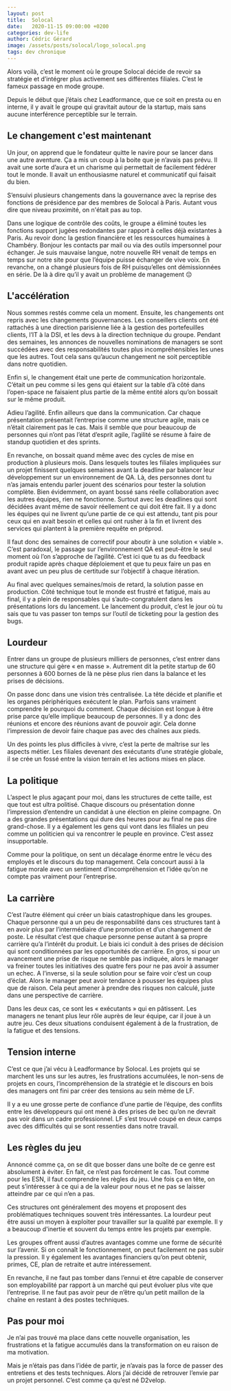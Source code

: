 ```yaml
---
layout: post
title:  Solocal
date:   2020-11-15 09:00:00 +0200
categories: dev-life
author: Cédric Gérard
image: /assets/posts/solocal/logo_solocal.png
tags: dev chronique
---
```


Alors voilà, c’est le moment où le groupe Solocal décide de revoir sa stratégie et d’intégrer plus activement ses différentes filiales. C’est le fameux passage en mode groupe.

Depuis le début que j’étais chez Leadformance, que ce soit en presta ou en interne, il y avait le groupe qui gravitait autour de la startup, mais sans aucune interférence perceptible sur le terrain.

## Le changement c'est maintenant

Un jour, on apprend que le fondateur quitte le navire pour se lancer dans une autre aventure. Ça a mis un coup à la boite que je n’avais pas prévu. Il avait une sorte d’aura et un charisme qui permettait de facilement fédérer tout le monde. Il avait un enthousiasme naturel et communicatif qui faisait du bien.

S’ensuivi plusieurs changements dans la gouvernance avec la reprise des fonctions de présidence par des membres de Solocal à Paris. Autant vous dire que niveau proximité, on n'était pas au top.

Dans une logique de contrôle des coûts, le groupe a éliminé toutes les fonctions support jugées redondantes par rapport à celles déjà existantes à Paris. Au revoir donc la gestion financière et les ressources humaines à Chambéry. Bonjour les contacts par mail ou via des outils impersonnel pour échanger. Je suis mauvaise langue, notre nouvelle RH venait de temps en temps sur notre site pour que l’équipe puisse échanger de vive voix. En revanche, on a changé plusieurs fois de RH puisqu’elles ont démissionnées en série. De là à dire qu’il y avait un problème de management 😔

## L'accélération

Nous sommes restés comme cela un moment. Ensuite, les changements ont repris avec les changements gouvernances. Les conseillers clients ont été rattachés à une direction parisienne liée à la gestion des portefeuilles clients, l’IT à la DSI, et les devs à la direction technique du groupe. Pendant des semaines, les annonces de nouvelles nominations de managers se sont succédées avec des responsabilités toutes plus incompréhensibles les unes que les autres. Tout cela sans qu’aucun changement ne soit perceptible dans notre quotidien.

Enfin si, le changement était une perte de communication horizontale. C’était un peu comme si les gens qui étaient sur la table d’à côté dans l’open-space ne faisaient plus partie de la même entité alors qu’on bossait sur le même produit.

Adieu l’agilité. Enfin ailleurs que dans la communication. Car chaque présentation présentait l’entreprise comme une structure agile, mais ce n’était clairement pas le cas. Mais il semble que pour beaucoup de personnes qui n’ont pas l’état d’esprit agile, l’agilité se résume à faire de standup quotidien et des sprints.

En revanche, on bossait quand même avec des cycles de mise en production à plusieurs mois. Dans lesquels toutes les filiales impliquées sur un projet finissent quelques semaines avant la deadline par balancer leur développement sur un environnement de QA. Là, des personnes dont tu n’as jamais entendu parler jouent des scénarios pour tester la solution complète. Bien évidemment, on ayant bossé sans réelle collaboration avec les autres équipes, rien ne fonctionne. Surtout avec les deadlines qui sont décidées avant même de savoir réellement ce qui doit être fait. Il y a donc les équipes qui ne livrent qu’une partie de ce qui est attendu, tant pis pour ceux qui en avait besoin et celles qui ont rusher à la fin et livrent des services qui plantent à la première requête en préprod.

Il faut donc des semaines de correctif pour aboutir à une solution « viable ». C’est paradoxal, le passage sur l’environnement QA est peut-être le seul moment où l’on s’approche de l’agilité. C’est ici que tu as du feedback produit rapide après chaque déploiement et que tu peux faire un pas en avant avec un peu plus de certitude sur l’objectif à chaque itération.

Au final avec quelques semaines/mois de retard, la solution passe en production. Côté technique tout le monde est frustré et fatigué, mais au final, il y a plein de responsables qui s’auto-congratulent dans les présentations lors du lancement. Le lancement du produit, c’est le jour où tu sais que tu vas passer ton temps sur l’outil de ticketing pour la gestion des bugs.

## Lourdeur

Entrer dans un groupe de plusieurs milliers de personnes, c’est entrer dans une structure qui gère « en masse ». Autrement dit la petite startup de 60 personnes à 600 bornes de là ne pèse plus rien dans la balance et les prises de décisions.

On passe donc dans une vision très centralisée. La tête décide et planifie et les organes périphériques exécutent le plan. Parfois sans vraiment comprendre le pourquoi du comment. Chaque décision est longue à être prise parce qu’elle implique beaucoup de personnes. Il y a donc des réunions et encore des réunions avant de pouvoir agir. Cela donne l’impression de devoir faire chaque pas avec des chaînes aux pieds.

Un des points les plus difficiles à vivre, c’est la perte de maîtrise sur les aspects métier. Les filiales devenant des exécutants d’une stratégie globale, il se crée un fossé entre la vision terrain et les actions mises en place.

## La politique

L’aspect le plus agaçant pour moi, dans les structures de cette taille, est que tout est ultra politisé. Chaque discours ou présentation donne l’impression d’entendre un candidat à une élection en pleine compagne. On a des grandes présentations qui dure des heures pour au final ne pas dire grand-chose. Il y a également les gens qui vont dans les filiales un peu comme un politicien qui va rencontrer le peuple en province. C’est assez insupportable.

Comme pour la politique, on sent un décalage énorme entre le vécu des employés et le discours du top management. Cela concourt aussi à la fatigue morale avec un sentiment d’incompréhension et l’idée qu’on ne compte pas vraiment pour l’entreprise.

## La carrière

C’est l’autre élément qui créer un biais catastrophique dans les groupes. Chaque personne qui a un peu de responsabilité dans ces structures tant à en avoir plus par l’intermédiaire d’une promotion et d’un changement de poste. Le résultat c’est que chaque personne pense autant à sa propre carrière qu’a l’intérêt du produit. Le biais ici conduit à des prises de décision qui sont conditionnées par les opportunités de carrière. En gros, si pour un avancement une prise de risque ne semble pas indiquée, alors le manager va freiner toutes les initiatives  des quatre fers pour ne pas avoir à assumer un echec. A l’inverse, si la seule solution pour se faire voir c’est un coup d’éclat. Alors le manager peut avoir tendance à pousser les équipes plus que de raison. Cela peut amener à prendre des risques non calculé, juste dans une perspective de carrière.

Dans les deux cas, ce sont les « exécutants » qui en pâtissent. Les managers ne tenant plus leur rôle auprès de leur équipe, car il joue à un autre jeu. Ces deux situations conduisent également à de la frustration, de la fatigue et des tensions.

## Tension interne

C’est ce que j’ai vécu à Leadformance by Solocal. Les projets qui se marchent les uns sur les autres, les frustrations accumulées, le non-sens de projets en cours, l’incompréhension de la stratégie et le discours en bois des managers ont fini par créer des tensions au sein même de LF.

Il y a eu une grosse perte de confiance d’une partie de l’équipe, des conflits entre les développeurs qui ont mené à des prises de bec qu’on ne devrait pas voir dans un cadre professionnel. LF s’est trouvé coupé en deux camps avec des difficultés qui se sont ressenties dans notre travail.

## Les règles du jeu

Annoncé comme ça, on se dit que bosser dans une boîte de ce genre est absolument à éviter. En fait, ce n’est pas forcément le cas. Tout comme pour les ESN, il faut comprendre les règles du jeu. Une fois ça en tête, on peut s’intéresser à ce qui a de la valeur pour nous et ne pas se laisser atteindre par ce qui n’en a pas.

Ces structures ont généralement des moyens et proposent des problématiques techniques souvent très intéressantes. La lourdeur peut être aussi un moyen à exploiter pour travailler sur la qualité par exemple. Il y a beaucoup d'inertie et souvent du temps entre les projets par exemple.

Les groupes offrent aussi d’autres avantages comme une forme de sécurité sur l’avenir. Si on connaît le fonctionnement, on peut facilement ne pas subir la pression. Il y également les avantages financiers qu’on peut obtenir, primes, CE, plan de retraite et autre intéressement.

En revanche, il ne faut pas tomber dans l’ennui et être capable de conserver son employabilité par rapport à un marché qui peut évoluer plus vite que l’entreprise. Il ne faut pas avoir peur de n’être qu’un petit maillon de la chaîne en restant à des postes techniques.

## Pas pour moi

Je n’ai pas trouvé ma place dans cette nouvelle organisation, les frustrations et la fatigue accumulés dans la transformation on eu raison de ma motivation.

Mais je n’étais pas dans l’idée de partir, je n’avais pas la force de passer des entretiens et des tests techniques. Alors j’ai décidé de retrouver l’envie par un projet personnel. C’est comme ça qu’est né D2velop.

